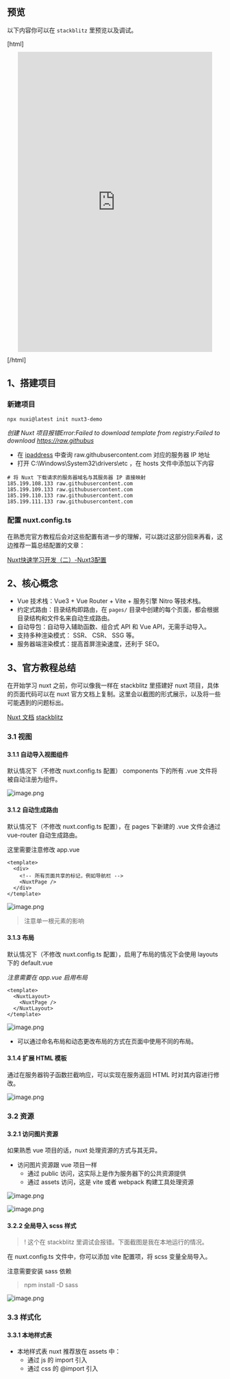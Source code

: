 ## 预览

以下内容你可以在 `stackblitz` 里预览以及调试。

[html]<iframe width="90%" height="700" style="margin: 10px 5%;" src="https://stackblitz.com/edit/nuxt-starter-wwjvzxta?embed=1&view=both" frameborder="0" loading="lazy" allowtransparency="true" allowfullscreen="true"></iframe>[/html]

## 1、搭建项目

### 新建项目

```bash
npx nuxi@latest init nuxt3-demo
```

*创建 Nuxt 项目报错Error:Failed to download template from registry:Failed to download https://raw.githubus*

- 在 [ipaddress](https://sites.ipaddress.com/) 中查询 raw.githubusercontent.com 对应的服务器 IP 地址
- 打开 C:\Windows\System32\drivers\etc ，在 hosts 文件中添加以下内容

```
# 将 Nuxt 下载请求的服务器域名与其服务器 IP 直接映射
185.199.108.133 raw.githubusercontent.com
185.199.109.133 raw.githubusercontent.com
185.199.110.133 raw.githubusercontent.com
185.199.111.133 raw.githubusercontent.com
```

### 配置 nuxt.config.ts

在熟悉完官方教程后会对这些配置有进一步的理解，可以跳过这部分回来再看，这边推荐一篇总结配置的文章：

[Nuxt快速学习开发（二）-Nuxt3配置](https://juejin.cn/post/7213935228902309948?searchId=202501221035287BD84306C31F57805EA0)

## 2、核心概念

- Vue 技术栈：Vue3 + Vue Router + Vite + 服务引擎 Nitro 等技术栈。
- 约定式路由：目录结构即路由，在 `pages/` 目录中创建的每个页面，都会根据目录结构和文件名来自动生成路由。
- 自动导包：自动导入辅助函数、组合式 API 和 Vue API，无需手动导入。
- 支持多种渲染模式： SSR、 CSR、 SSG 等。
- 服务器端渲染模式：提高首屏渲染速度，还利于 SEO。

## 3、官方教程总结

在开始学习 nuxt 之前，你可以像我一样在 stackblitz 里搭建好 nuxt 项目，具体的页面代码可以在 nuxt 官方文档上复制。这里会以截图的形式展示，以及将一些可能遇到的问题标出。

[Nuxt 文档](https://www.nuxt.com.cn/docs/getting-started/views)
[stackblitz](https://stackblitz.com/)

### 3.1 视图

#### 3.1.1 自动导入视图组件

默认情况下（不修改 nuxt.config.ts 配置） components 下的所有 .vue 文件将被自动注册为组件。

![image.png](https://s2.loli.net/2025/01/23/PafSXzIeuiBFL9s.png)

#### 3.1.2 自动生成路由

默认情况下（不修改 nuxt.config.ts 配置），在 pages 下新建的 .vue 文件会通过 vue-router 自动生成路由。

这里需要注意修改 app.vue

```vue
<template>
  <div>
    <!-- 所有页面共享的标记，例如导航栏 -->
    <NuxtPage />
  </div>
</template>
```

![image.png](https://s2.loli.net/2025/01/23/vJPZnAfkpGXWqah.png)

> 注意单一根元素的影响

#### 3.1.3 布局

默认情况下（不修改 nuxt.config.ts 配置），启用了布局的情况下会使用 layouts 下的 default.vue

*注意需要在 app.vue 启用布局*

```vue
<template>
  <NuxtLayout>
    <NuxtPage />
  </NuxtLayout>
</template>
```

![image.png](https://s2.loli.net/2025/01/23/mcwbgZ1UlvOM6KW.png)

- 可以通过命名布局和动态更改布局的方式在页面中使用不同的布局。

#### 3.1.4 扩展 HTML 模板

通过在服务器钩子函数拦截响应，可以实现在服务返回 HTML 时对其内容进行修改。

![image.png](https://s2.loli.net/2025/01/23/ZL8OPdxaRBQ43f7.png)

### 3.2 资源

#### 3.2.1 访问图片资源

如果熟悉 vue 项目的话，nuxt 处理资源的方式与其无异。

- 访问图片资源跟 vue 项目一样
  - 通过 public 访问，这实际上是作为服务器下的公共资源提供
  - 通过 assets 访问，这是 vite 或者 webpack 构建工具处理资源

![image.png](https://s2.loli.net/2025/01/23/LaqUZGvFkYbfmMQ.png)

![image.png](https://s2.loli.net/2025/01/23/kKCwBTjboiXtEQ9.png)

#### 3.2.2 全局导入 scss 样式

> ! 这个在 stackblitz 里调试会报错。下面截图是我在本地运行的情况。

在 nuxt.config.ts 文件中，你可以添加 vite 配置项，将 scss 变量全局导入。

注意需要安装 sass 依赖

> npm install -D sass

![image.png](https://s2.loli.net/2025/01/23/kO1z5nGML9uJZmF.png)

### 3.3 样式化

#### 3.3.1 本地样式表

- 本地样式表 nuxt 推荐放在 assets 中：
  - 通过 js 的 import 引入
  - 通过 css 的 @import 引入
